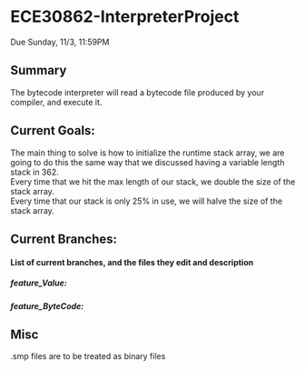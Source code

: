 # ECE30862-InterpreterProject
Due Sunday, 11/3, 11:59PM

## Summary
The bytecode interpreter will read a bytecode file produced by your compiler, and execute it.

## Current Goals:
The main thing to solve is how to initialize the runtime stack array, we are going to do this the same way that we discussed having a variable length stack in 362.  
Every time that we hit the max length of our stack, we double the size of the stack array.  
Every time that our stack is only 25% in use, we will halve the size of the stack array.  

## Current Branches:
#### List of current branches, and the files they edit and description
##### feature_Value:
##### feature_ByteCode:

## Misc
.smp files are to be treated as binary files

